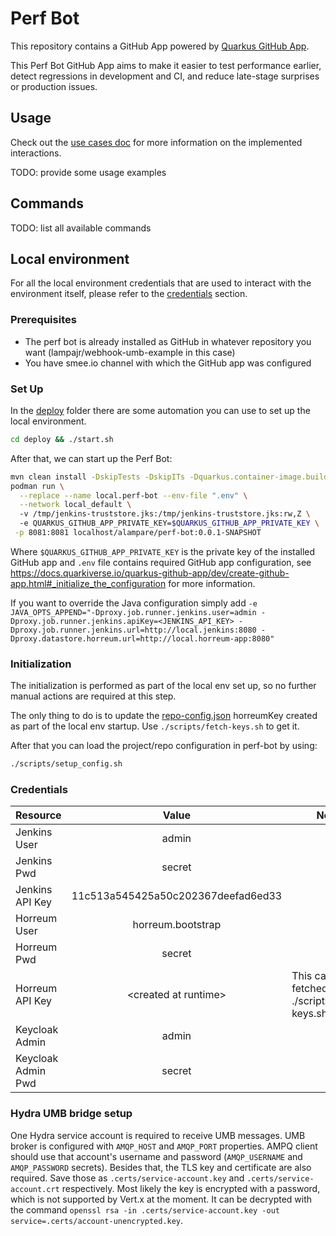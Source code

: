 
# Perf Bot 

This repository contains a GitHub App powered by [Quarkus GitHub App](https://github.com/quarkiverse/quarkus-github-app).

This Perf Bot GitHub App aims to make it easier to test performance earlier, detect regressions in 
development and CI, and reduce late-stage surprises or production issues.

## Usage

Check out the [use cases doc](docs/USE_CASES.md) for more information on the implemented interactions.

TODO: provide some usage examples

## Commands

TODO: list all available commands

## Local environment

For all the local environment credentials that are used to interact with the environment itself, 
please refer to the [credentials](#credentials) section.

### Prerequisites

* The perf bot is already installed as GitHub in whatever repository you want (lampajr/webhook-umb-example in this case)
* You have smee.io channel with which the GitHub app was configured

### Set Up

In the [deploy](deploy) folder there are some automation you can use to set up the local environment.

```bash
cd deploy && ./start.sh
```

After that, we can start up the Perf Bot:
```bash
mvn clean install -DskipTests -DskipITs -Dquarkus.container-image.build=true
podman run \
  --replace --name local.perf-bot --env-file ".env" \
  --network local_default \ 
  -v /tmp/jenkins-truststore.jks:/tmp/jenkins-truststore.jks:rw,Z \ 
  -e QUARKUS_GITHUB_APP_PRIVATE_KEY=$QUARKUS_GITHUB_APP_PRIVATE_KEY \
 -p 8081:8081 localhost/alampare/perf-bot:0.0.1-SNAPSHOT
```

Where `$QUARKUS_GITHUB_APP_PRIVATE_KEY` is the private key of the installed GitHub app and `.env` file contains
required GitHub app configuration, see https://docs.quarkiverse.io/quarkus-github-app/dev/create-github-app.html#_initialize_the_configuration
for more information.

If you want to override the Java configuration simply add 
`-e JAVA_OPTS_APPEND="-Dproxy.job.runner.jenkins.user=admin -Dproxy.job.runner.jenkins.apiKey=<JENKINS_API_KEY> -Dproxy.job.runner.jenkins.url=http://local.jenkins:8080 -Dproxy.datastore.horreum.url=http://local.horreum-app:8080"`

### Initialization

The initialization is performed as part of the local env set up, so no further manual actions are required at this
step.

The only thing to do is to update the [repo-config.json](scripts/assets/repo-config.json) horreumKey created as part of
the local env startup. Use `./scripts/fetch-keys.sh` to get it.

After that you can load the project/repo configuration in perf-bot by using:
```bash
./scripts/setup_config.sh
```

### Credentials

| Resource           |               Value                | Note                                              |
|--------------------|:----------------------------------:|---------------------------------------------------|
| Jenkins User       |               admin                |                                                   |
| Jenkins Pwd        |               secret               |                                                   |
| Jenkins API Key    | 11c513a545425a50c202367deefad6ed33 |                                                   |
| Horreum User       |         horreum.bootstrap          |                                                   |
| Horreum Pwd        |               secret               |                                                   |
| Horreum API Key    |       \<created at runtime\>       | This can be fetched using ./scripts/fetch-keys.sh |
| Keycloak Admin     |               admin                |                                                   |
| Keycloak Admin Pwd |               secret               |                                                   |

### Hydra UMB bridge setup

One Hydra service account is required to receive UMB messages. UMB broker is configured with `AMQP_HOST` and `AMQP_PORT` properties. AMPQ client should use that account's username and password (`AMQP_USERNAME` and `AMQP_PASSWORD` secrets). Besides that, the TLS key and certificate are also required. Save those as `.certs/service-account.key` and `.certs/service-account.crt` respectively. Most likely the key is encrypted with a password, which is not supported by Vert.x at the moment. It can be decrypted with the command `openssl rsa -in .certs/service-account.key -out service=.certs/account-unencrypted.key`.
